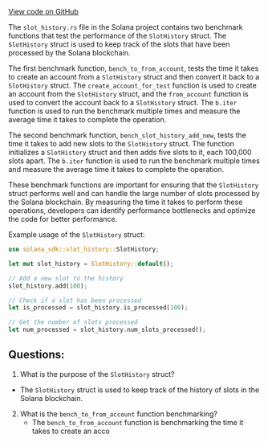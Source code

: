 [View code on GitHub](https://github.com/solana-labs/solana/blob/master/sdk/benches/slot_history.rs)

The `slot_history.rs` file in the Solana project contains two benchmark functions that test the performance of the `SlotHistory` struct. The `SlotHistory` struct is used to keep track of the slots that have been processed by the Solana blockchain. 

The first benchmark function, `bench_to_from_account`, tests the time it takes to create an account from a `SlotHistory` struct and then convert it back to a `SlotHistory` struct. The `create_account_for_test` function is used to create an account from the `SlotHistory` struct, and the `from_account` function is used to convert the account back to a `SlotHistory` struct. The `b.iter` function is used to run the benchmark multiple times and measure the average time it takes to complete the operation.

The second benchmark function, `bench_slot_history_add_new`, tests the time it takes to add new slots to the `SlotHistory` struct. The function initializes a `SlotHistory` struct and then adds five slots to it, each 100,000 slots apart. The `b.iter` function is used to run the benchmark multiple times and measure the average time it takes to complete the operation.

These benchmark functions are important for ensuring that the `SlotHistory` struct performs well and can handle the large number of slots processed by the Solana blockchain. By measuring the time it takes to perform these operations, developers can identify performance bottlenecks and optimize the code for better performance.

Example usage of the `SlotHistory` struct:

```rust
use solana_sdk::slot_history::SlotHistory;

let mut slot_history = SlotHistory::default();

// Add a new slot to the history
slot_history.add(100);

// Check if a slot has been processed
let is_processed = slot_history.is_processed(100);

// Get the number of slots processed
let num_processed = slot_history.num_slots_processed();
```
## Questions: 
 1. What is the purpose of the `SlotHistory` struct?
   - The `SlotHistory` struct is used to keep track of the history of slots in the Solana blockchain.
2. What is the `bench_to_from_account` function benchmarking?
   - The `bench_to_from_account` function is benchmarking the time it takes to create an acco
